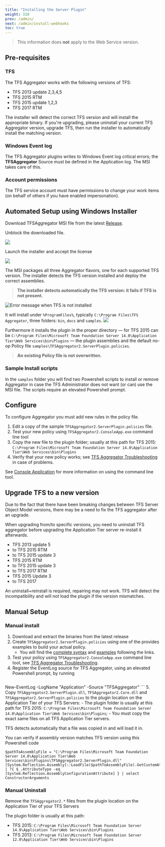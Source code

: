 ```yaml
---
title: "Installing the Server Plugin"
weight: 310
prev: /admin/
next: /admin/install-webhooks
toc: true
---
```


> This information does **not** apply to the Web Service version.

## Pre-requisites
### TFS ###

The TFS Aggregator works with the following versions of TFS:

 * TFS 2013 update 2,3,4,5
 * TFS 2015 RTM
 * TFS 2015 update 1,2,3
 * TFS 2017 RTM

The installer will detect the correct TFS version and will install the appropriate binary. If you're upgrading, please uninstall your current TFS Aggregator version, upgrade TFS, then run the installer to automatically install the matching version.

### Windows Event log

The TFS Aggregator plugins writes to Windows Event log critical errors; the **TFSAggregator** Source must be defined in the Application log. The MSI takes care of this.

### Account permissions

The TFS service account must have permissions to change your work items (on behalf of others if you have enabled impersonation).



## Automated Setup using Windows Installer

Download TFSAggregator MSI file from the latest [Release](https://github.com/tfsaggregator/tfsaggregator/releases).

Unblock the downloaded file.

![](./unblock-MSI.png)

Launch the installer and accept the license

![](./accept-license.png)

The MSI packages all three Aggregator flavors, one for each supported TFS version.
The installer detects the TFS version installed and deploy the correct assemblies.

> **The installer detects automatically the TFS version: it fails if TFS is not present.**

![Error message when TFS is not installed](./TFS-required.png)

It will install under `%ProgramFiles%`, typically `C:\Program Files\TFS Aggregator`, three folders: `bin`, `docs` and `samples`.
![](./program-files.png)

Furthermore it installs the plugin in the proper directory &mdash; for TFS 2015 can be `C:\Program Files\Microsoft Team Foundation Server 14.0\Application Tier\Web Services\bin\Plugins` &mdash; the plugin assemblies and the default no-op Policy file `samples\TFSAggregator2.ServerPlugin.policies`.
> **An existing Policy file is not overwritten.**


### Sample Install scripts

In the `samples` folder you will find two Powershell scripts to install or remove Aggregator in case the TFS Administrator does not want (or can) use the MSI file. 
The scripts require an elevated Powershell prompt.



## Configure

To configure Aggregator you must add new rules in the policy file.
 
 1. Edit a copy of the sample `TFSAggregator2.ServerPlugin.policies` file.
 2. Test your new policy using `TFSAggregator2.ConsoleApp.exe` command line tool
 3. Copy the new file to the plugin folder; usually at this path for TFS 2015:
    `C:\Program Files\Microsoft Team Foundation Server 14.0\Application Tier\Web Services\bin\Plugins` 
 4. Verify that your new policy works; see [TFS Aggregator Troubleshooting](/admin/troubleshooting) in case of problems.

See [Console Application](/admin/console-app) for more information on using the command line tool.

## Upgrade TFS to a new version
Due to the fact that there have been breaking changes between TFS Server Object Model versions, there may be a need to fix the TFS aggregator after an upgrade.

When upgrading from/to specific versions, you need to uninstall TFS aggregator before upgrading the Application Tier server re-install it afterwards.

* TFS 2013 update 5
 * to TFS 2015 RTM
 * to TFS 2015 update 3
* TFS 2015 RTM
 * to TFS 2015 update 3
 * to TFS 2017 RTM
* TFS 2015 Update 3
 * to TFS 2017

An uninstall+reinstall is required, repairing may not work. TFS will detect the incompatibility and will not load the plugin if the version mismatches.

## Manual Setup


### Manual install

 1. Download and extract the binaries from the latest release
 2. Create `TFSAggregator2.ServerPlugin.policies` using one of the provides examples to build your actual policy.
    - You will find the [complete syntax](/using/policy-syntax) and [examples](/using/policy-examples) following the links.
 3. Test your policy using  `TFSAggregator2.ConsoleApp.exe` command line tool, see [TFS Aggregator Troubleshooting](/admin/troubleshooting).
 4. Register the EventLog source for TFS Aggregator, using an elevated Powershell prompt, by running
    ```
New-EventLog -LogName "Application" -Source "TFSAggregator"
    ```
 5. Copy `TFSAggregator2.ServerPlugin.dll`, `TFSAggregator2.Core.dll` and `TFSAggregator2.ServerPlugin.policies` to the plugin location on the Application Tier of your TFS Servers:
     - The plugin folder is usually at this path for TFS 2015: `C:\Program Files\Microsoft Team Foundation Server 14.0\Application Tier\Web Services\bin\Plugins`;
     - You must copy the exact same files on all TFS Application Tier servers.

TFS detects automatically that a file was copied in and will load it in.

You can verify if assembly version matches TFS version using this Powershell code

```
$pathToAssemblyFile = "C:\Program Files\Microsoft Team Foundation Server 14.0\Application Tier\Web Services\bin\Plugins\TFSAggregator2.ServerPlugin.dll"
[System.Reflection.Assembly]::LoadFile($pathToAssemblyFile).GetCustomAttributesData() | ?{ $_.AttributeType -eq [System.Reflection.AssemblyConfigurationAttribute] } | select ConstructorArguments
```


### Manual Uninstall

Remove the `TFSAggregator2.*` files from the plugin location on the Application Tier of your TFS Servers

The plugin folder is usually at this path:

 - TFS 2015: `C:\Program Files\Microsoft Team Foundation Server 14.0\Application Tier\Web Services\bin\Plugins`
 - TFS 2013: `C:\Program Files\Microsoft Team Foundation Server 12.0\Application Tier\Web Services\bin\Plugins`
